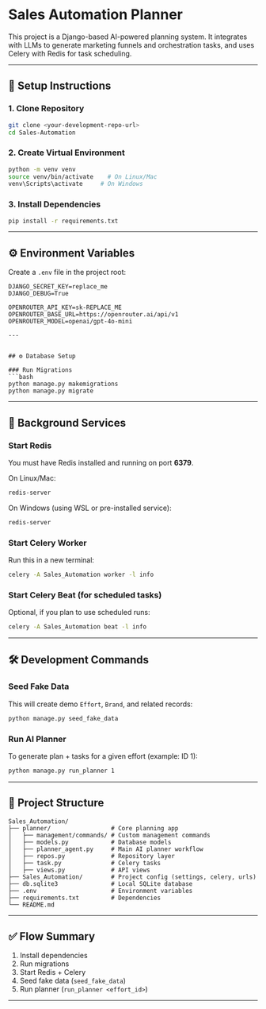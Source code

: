 # Sales Automation Planner

This project is a Django-based AI-powered planning system. It integrates with LLMs to generate marketing funnels and orchestration tasks, and uses Celery with Redis for task scheduling.

---

## 🚀 Setup Instructions

### 1. Clone Repository
```bash
git clone <your-development-repo-url>
cd Sales-Automation
```

### 2. Create Virtual Environment
```bash
python -m venv venv
source venv/bin/activate    # On Linux/Mac
venv\Scripts\activate     # On Windows
```

### 3. Install Dependencies
```bash
pip install -r requirements.txt
```

---

## ⚙️ Environment Variables
Create a `.env` file in the project root:

```
DJANGO_SECRET_KEY=replace_me
DJANGO_DEBUG=True

OPENROUTER_API_KEY=sk-REPLACE_ME
OPENROUTER_BASE_URL=https://openrouter.ai/api/v1
OPENROUTER_MODEL=openai/gpt-4o-mini

---


## ⚙️ Database Setup

### Run Migrations
```bash
python manage.py makemigrations
python manage.py migrate
```

---

## 📡 Background Services

### Start Redis
You must have Redis installed and running on port **6379**.

On Linux/Mac:
```bash
redis-server
```

On Windows (using WSL or pre-installed service):
```bash
redis-server
```

### Start Celery Worker
Run this in a new terminal:
```bash
celery -A Sales_Automation worker -l info
```

### Start Celery Beat (for scheduled tasks)
Optional, if you plan to use scheduled runs:
```bash
celery -A Sales_Automation beat -l info
```

---

## 🛠 Development Commands

### Seed Fake Data
This will create demo `Effort`, `Brand`, and related records:
```bash
python manage.py seed_fake_data
```

### Run AI Planner
To generate plan + tasks for a given effort (example: ID 1):
```bash
python manage.py run_planner 1
```

---

## 📂 Project Structure
```
Sales_Automation/
├── planner/                 # Core planning app
│   ├── management/commands/ # Custom management commands
│   ├── models.py            # Database models
│   ├── planner_agent.py     # Main AI planner workflow
│   ├── repos.py             # Repository layer
│   ├── task.py              # Celery tasks
│   ├── views.py             # API views
├── Sales_Automation/        # Project config (settings, celery, urls)
├── db.sqlite3               # Local SQLite database
├── .env                     # Environment variables
├── requirements.txt         # Dependencies
└── README.md
```

---

## ✅ Flow Summary
1. Install dependencies  
2. Run migrations  
3. Start Redis + Celery  
4. Seed fake data (`seed_fake_data`)  
5. Run planner (`run_planner <effort_id>`)

---
